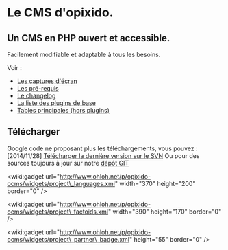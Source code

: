 # Le CMS d'opixido. #
## Un CMS en PHP ouvert et accessible. ##
Facilement modifiable et adaptable à tous les besoins.

Voir :
  * [Les captures d'écran](http://code.google.com/p/opixido-ocms/wiki/ScreenShots)
  * [Les pré-requis](http://code.google.com/p/opixido-ocms/wiki/PreRequis)
  * [Le changelog](http://code.google.com/p/opixido-ocms/wiki/Changelog)
  * [La liste des plugins de base](http://code.google.com/p/opixido-ocms/source/browse/trunk/include/plugins_base/)
  * [Tables principales (hors plugins)](http://code.google.com/p/opixido-ocms/wiki/Database)

## Télécharger ##
Google code ne proposant plus les téléchargements, vous pouvez :
[2014/11/28] [Télécharger la dernière version sur le SVN](https://code.google.com/p/opixido-ocms/source/browse/)
Ou pour des sources toujours à jour sur notre [dépôt GIT](https://bitbucket.org/opixido/ocms)

&lt;wiki:gadget url="http://www.ohloh.net/p/opixido-ocms/widgets/project\_languages.xml" width="370" height="200" border="0" /&gt;

&lt;wiki:gadget url="http://www.ohloh.net/p/opixido-ocms/widgets/project\_factoids.xml" width="390" height="170" border="0" /&gt;

&lt;wiki:gadget url="http://www.ohloh.net/p/opixido-ocms/widgets/project\_partner\_badge.xml" height="55" border="0" /&gt;
